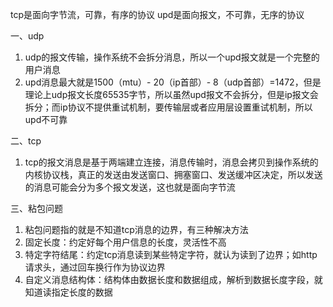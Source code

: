 tcp是面向字节流，可靠，有序的协议
upd是面向报文，不可靠，无序的协议

一、udp
1. udp的报文传输，操作系统不会拆分消息，所以一个upd报文就是一个完整的用户消息
2. upd消息最大就是1500（mtu）- 20（ip首部）- 8（udp首部）=1472，但是理论上udp报文长度65535字节，所以虽然upd报文不会拆分，但是ip报文会拆分；而ip协议不提供重试机制，要传输层或者应用层设置重试机制，所以upd不可靠

二、tcp
1. tcp的报文消息是基于两端建立连接，消息传输时，消息会拷贝到操作系统的内核协议栈，真正的发送由发送窗口、拥塞窗口、发送缓冲区决定，所以发送的消息可能会分为多个报文发送，这也就是面向字节流

三、粘包问题
1. 粘包问题指的就是不知道tcp消息的边界，有三种解决方法
2. 固定长度：约定好每个用户信息的长度，灵活性不高
3. 特定字符结尾：约定tcp消息读到某些特定字符，就认为读到了边界；如http请求头，通过回车换行作为协议边界
4. 自定义消息结构体：结构体由数据长度和数据组成，解析到数据长度字段，就知道读指定长度的数据